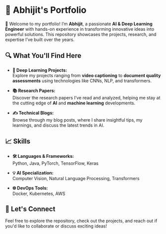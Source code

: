 # 💼 Abhijit's Portfolio

👋 Welcome to my portfolio! I’m **Abhijit**, a passionate **AI & Deep Learning Engineer** with hands-on experience in transforming innovative ideas into powerful solutions. This repository showcases the projects, research, and expertise I’ve built over the years.

## 🔍 What You'll Find Here

- **🚀 Deep Learning Projects:**  
  Explore my projects ranging from **video captioning** to **document quality assessments** using technologies like CNNs, NLP, and transformers.

- **📚 Research Papers:**  
  Discover the research papers I’ve read and analyzed, helping me stay at the cutting edge of **AI** and **machine learning** developments.

- **✍️ Technical Blogs:**  
  Browse through my blog posts, where I share insightful tips, my learnings, and discuss the latest trends in AI.

## 📈 Skills

- **🛠️ Languages & Frameworks:**  
  Python, Java, PyTorch, TensorFlow, Keras

- **💡 AI Specialization:**  
  Computer Vision, Natural Language Processing, Transformers

- **🌐 DevOps Tools:**  
  Docker, Kubernetes, AWS

## 🤝 Let's Connect

Feel free to explore the repository, check out the projects, and reach out if you'd like to collaborate or discuss exciting ideas!
